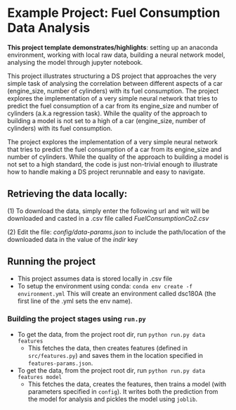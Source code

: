 # Example Project: Fuel Consumption Data Analysis

__This project template demonstrates/highlights__: setting up an anaconda environment, working with local raw data, building a neural network model, analysing the model through jupyter notebook.

This project illustrates structuring a DS project that approaches the
very simple task of analysing the correlation between different aspects 
of a car (engine_size, number of cylinders) with its fuel consumption. 
The project explores the implementation of a very simple neural network that tries to predict the fuel consumption of a car from its engine_size and number of cylinders (a.k.a regression task). While the quality of the approach to building a model is not set to a high
of a car (engine_size, number of cylinders) with its fuel consumption.


The project explores the implementation of a very simple neural network that tries to predict the fuel consumption of a car from its engine_size and number of cylinders. While the quality of the approach to building a model is not set to a high standard, the code is just non-trivial enough to illustrate how to
handle making a DS project rerunnable and easy to navigate.



## Retrieving the data locally:

(1) To download the data, simply enter the following url and wit will be downloaded and casted in a .csv file called _FuelConsumptionCo2.csv_

(2) Edit the file: _config/data-params.json_ to include the path/location of the downloaded data in the value of the _indir_ key



## Running the project

* This project assumes data is stored locally in .csv file
* To setup the environment using conda: `conda env create -f environment.yml`
This will create an environment called dsc180A (the first line of the .yml sets the env name).

  
### Building the project stages using `run.py`

* To get the data, from the project root dir, run `python run.py data
  features`
  - This fetches the data, then creates features (defined in
    `src/features.py`) and saves them in the location specified in
    `features-params.json`.
* To get the data, from the project root dir, run `python run.py data
  features model`
  - This fetches the data, creates the features, then trains a model
    (with parameters specified in `config`). It writes both the
    prediction from the model for analysis and pickles the model using
    `joblib`.

  



